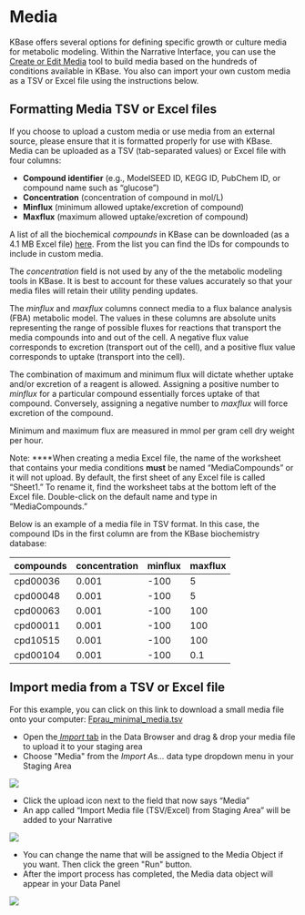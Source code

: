 # Media

KBase offers several options for defining specific growth or culture media for metabolic modeling. Within the Narrative Interface, you can use the [Create or Edit Media](https://narrative.kbase.us/#catalog/apps/fba_tools/edit_media/release) tool to build media based on the hundreds of conditions available in KBase. You also can import your own custom media as a TSV or Excel file using the instructions below.

## Formatting Media TSV or Excel files

If you choose to upload a custom media or use media from an external source, please ensure that it is formatted properly for use with KBase. Media can be uploaded as a TSV \(tab-separated values\) or Excel file with four columns:

* **Compound identifier** \(e.g., ModelSEED ID, KEGG ID, PubChem ID, or compound name such as “glucose”\)
* **Concentration** \(concentration of compound in mol/L\)
* **Minflux** \(minimum allowed uptake/excretion of compound\)
* **Maxflux** \(maximum allowed uptake/excretion of compound\)

A list of all the biochemical _compounds_ in KBase can be downloaded \(as a 4.1 MB Excel file\) [here](ftp://ftp.kbase.us/assets/KBase_Reference_Data/Biochemistry). From the list you can find the IDs for compounds to include in custom media.

The _concentration_ field is not used by any of the the metabolic modeling tools in KBase. It is best to account for these values accurately so that your media files will retain their utility pending updates.

The _minflux_ and _maxflux_ columns connect media to a flux balance analysis \(FBA\) metabolic model. The values in these columns are absolute units representing the range of possible fluxes for reactions that transport the media compounds into and out of the cell. A negative flux value corresponds to excretion \(transport out of the cell\), and a positive flux value corresponds to uptake \(transport into the cell\). 

The combination of maximum and minimum flux will dictate whether uptake and/or excretion of a reagent is allowed. Assigning a positive number to _minflux_ for a particular compound essentially forces uptake of that compound. Conversely, assigning a negative number to _maxflux_ will force excretion of the compound.

Minimum and maximum flux are measured in mmol per gram cell dry weight per hour.

Note: ****When creating a media Excel file, the name of the worksheet that contains your media conditions **must** be named “MediaCompounds” or it will not upload. By default, the first sheet of any Excel file is called “Sheet1.” To rename it, find the worksheet tabs at the bottom left of the Excel file. Double-click on the default name and type in “MediaCompounds.”

Below is an example of a media file in TSV format. In this case, the compound IDs in the first column are from the KBase biochemistry database:

| compounds | concentration | minflux | maxflux |
| :--- | :--- | :--- | :--- |
| cpd00036 | 0.001 | -100 | 5 |
| cpd00048 | 0.001 | -100 | 5 |
| cpd00063 | 0.001 | -100 | 100 |
| cpd00011 | 0.001 | -100 | 100 |
| cpd10515 | 0.001 | -100 | 100 |
| cpd00104 | 0.001 | -100 | 0.1 |

## Import media from a TSV or Excel file

For this example, you can click on this link to download a small media file onto your computer: [Fprau\_minimal\_media.tsv](http://kbase.us/wp-content/uploads/2018/03/Fprau_minimal_media.tsv)

* Open the[ _Import_ tab](../../getting-started/narrative-user-guide/add-data-to-your-narrative.md#uploading-data-from-external-sources) in the Data Browser and drag & drop your media file to upload it to your staging area
* Choose "Media" from the _Import As..._ data type dropdown menu in your Staging Area

![](http://kbase.us/wp-content/uploads/2015/08/Screen-Shot-2018-03-10-at-5.49.25-PM.png)

* Click the upload icon next to the field that now says “Media”
* An app called “Import Media file \(TSV/Excel\) from Staging Area” will be added to your Narrative

![](http://kbase.us/wp-content/uploads/2015/08/Screen-Shot-2018-03-10-at-5.49.47-PM.png)

* You can change the name that will be assigned to the Media Object if you want. Then click the green "Run" button.
* After the import process has completed, the Media data object will appear in your Data Panel

![](http://kbase.us/wp-content/uploads/2015/08/Screen-Shot-2018-03-10-at-5.57.29-PM.png)

## 

